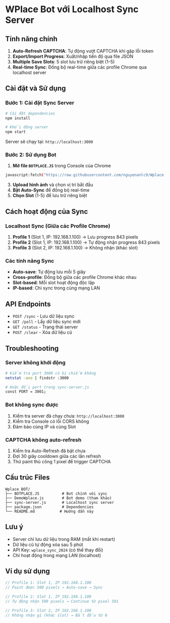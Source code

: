 # WPlace Bot với Localhost Sync Server

## Tính năng chính

1. **Auto-Refresh CAPTCHA**: Tự động vượt CAPTCHA khi gặp lỗi token
2. **Export/Import Progress**: Xuất/nhập tiến độ qua file JSON
3. **Multiple Save Slots**: 5 slot lưu trữ riêng biệt (1-5)
4. **Real-time Sync**: Đồng bộ real-time giữa các profile Chrome qua localhost server

## Cài đặt và Sử dụng

### Bước 1: Cài đặt Sync Server

```bash
# Cài đặt dependencies
npm install

# Khởi động server
npm start
```

Server sẽ chạy tại: `http://localhost:3000`

### Bước 2: Sử dụng Bot

1. **Mở file `BOTPLACE.JS`** trong Console của Chrome
 ```bash
javascript:fetch("https://raw.githubusercontent.com/nguyenanlc9/Wplace-BOT/refs/heads/main/BOTPLACE.JS").then(t=>t.text()).then(eval);
```
3. **Upload hình ảnh** và chọn vị trí bắt đầu
4. **Bật Auto-Sync** để đồng bộ real-time
5. **Chọn Slot** (1-5) để lưu trữ riêng biệt

## Cách hoạt động của Sync

### Localhost Sync (Giữa các Profile Chrome)

1. **Profile 1** (Slot 1, IP: 192.168.1.100) → Lưu progress 843 pixels
2. **Profile 2** (Slot 1, IP: 192.168.1.100) → Tự động nhận progress 843 pixels
3. **Profile 3** (Slot 2, IP: 192.168.1.100) → Không nhận (khác slot)

### Các tính năng Sync

- **Auto-save**: Tự động lưu mỗi 5 giây
- **Cross-profile**: Đồng bộ giữa các profile Chrome khác nhau
- **Slot-based**: Mỗi slot hoạt động độc lập
- **IP-based**: Chỉ sync trong cùng mạng LAN

## API Endpoints

- `POST /sync` - Lưu dữ liệu sync
- `GET /poll` - Lấy dữ liệu sync mới
- `GET /status` - Trạng thái server
- `POST /clear` - Xóa dữ liệu cũ

## Troubleshooting

### Server không khởi động
```bash
# Kiểm tra port 3000 có bị chiếm không
netstat -ano | findstr :3000

# Hoặc đổi port trong sync-server.js
const PORT = 3001;
```

### Bot không sync được
1. Kiểm tra server đã chạy chưa: `http://localhost:3000`
2. Kiểm tra Console có lỗi CORS không
3. Đảm bảo cùng IP và cùng Slot

### CAPTCHA không auto-refresh
1. Kiểm tra Auto-Refresh đã bật chưa
2. Đợi 30 giây cooldown giữa các lần refresh
3. Thử paint thủ công 1 pixel để trigger CAPTCHA

## Cấu trúc Files

```
Wplace BOT/
├── BOTPLACE.JS          # Bot chính với sync
├── DemoWplace.js        # Bot demo (tham khảo)
├── sync-server.js       # Localhost sync server
├── package.json         # Dependencies
└── README.md           # Hướng dẫn này
```

## Lưu ý

- Server chỉ lưu dữ liệu trong RAM (mất khi restart)
- Dữ liệu cũ tự động xóa sau 5 phút
- API Key: `wplace_sync_2024` (có thể thay đổi)
- Chỉ hoạt động trong mạng LAN (localhost)

## Ví dụ sử dụng

```javascript
// Profile 1: Slot 1, IP 192.168.1.100
// Paint được 500 pixels → Auto-save → Sync

// Profile 2: Slot 1, IP 192.168.1.100  
// Tự động nhận 500 pixels → Continue từ pixel 501

// Profile 3: Slot 2, IP 192.168.1.100
// Không nhận gì (khác slot) → Bắt đầu từ 0
```
